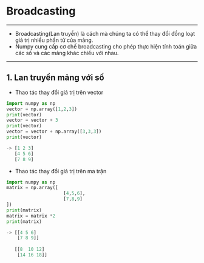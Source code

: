 # Broadcasting 
---
* Broadcasting(Lan truyền) là cách mà chúng ta có thể thay đổi đồng loạt giá trị nhiều phần tử của mảng.
* Numpy cung cấp cơ chế broadcasting cho phép thực hiện tính toán giữa các số và các mảng khác chiều với nhau.
---
## 1. Lan truyền mảng với số 
* Thao tác thay đổi giá trị trên vector
```python
import numpy as np
vector = np.array([1,2,3])
print(vector)
vector = vector + 3
print(vector)
vector = vector + np.array([3,3,3])
print(vector)

-> [1 2 3]
   [4 5 6]
   [7 8 9]
```
* Thao tác thay đổi giá trị trên ma trận 
```python
import numpy as np
matrix = np.array([
                     [4,5,6],
                     [7,8,9]
])
print(matrix)
matrix = matrix *2
print(matrix)

-> [[4 5 6]
    [7 8 9]]
    
   [[8  10 12]
    [14 16 18]]
```    
    
